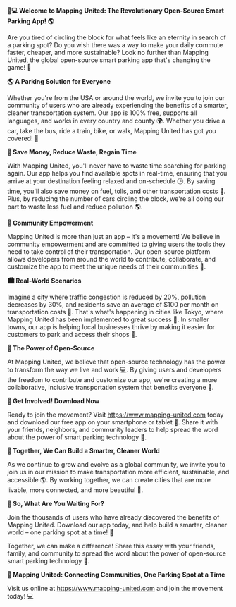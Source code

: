 **🚗💻 Welcome to Mapping United: The Revolutionary Open-Source Smart Parking App! 🌎**

Are you tired of circling the block for what feels like an eternity in search of a parking spot? Do you wish there was a way to make your daily commute faster, cheaper, and more sustainable? Look no further than Mapping United, the global open-source smart parking app that's changing the game! 🌟

**🌎 A Parking Solution for Everyone**

Whether you're from the USA or around the world, we invite you to join our community of users who are already experiencing the benefits of a smarter, cleaner transportation system. Our app is 100% free, supports all languages, and works in every country and county 🌍. Whether you drive a car, take the bus, ride a train, bike, or walk, Mapping United has got you covered! 👏

**💸 Save Money, Reduce Waste, Regain Time**

With Mapping United, you'll never have to waste time searching for parking again. Our app helps you find available spots in real-time, ensuring that you arrive at your destination feeling relaxed and on-schedule 🕒. By saving time, you'll also save money on fuel, tolls, and other transportation costs 💸. Plus, by reducing the number of cars circling the block, we're all doing our part to waste less fuel and reduce pollution 🌎.

**👥 Community Empowerment**

Mapping United is more than just an app – it's a movement! We believe in community empowerment and are committed to giving users the tools they need to take control of their transportation. Our open-source platform allows developers from around the world to contribute, collaborate, and customize the app to meet the unique needs of their communities 🌈.

**🏙️ Real-World Scenarios**

Imagine a city where traffic congestion is reduced by 20%, pollution decreases by 30%, and residents save an average of $100 per month on transportation costs 💸. That's what's happening in cities like Tokyo, where Mapping United has been implemented to great success 🌟. In smaller towns, our app is helping local businesses thrive by making it easier for customers to park and access their shops 🏢.

**🚨 The Power of Open-Source**

At Mapping United, we believe that open-source technology has the power to transform the way we live and work 💻. By giving users and developers the freedom to contribute and customize our app, we're creating a more collaborative, inclusive transportation system that benefits everyone 🌈.

**📲 Get Involved! Download Now**

Ready to join the movement? Visit https://www.mapping-united.com today and download our free app on your smartphone or tablet 📱. Share it with your friends, neighbors, and community leaders to help spread the word about the power of smart parking technology 🔗.

**🌟 Together, We Can Build a Smarter, Cleaner World**

As we continue to grow and evolve as a global community, we invite you to join us in our mission to make transportation more efficient, sustainable, and accessible 🌎. By working together, we can create cities that are more livable, more connected, and more beautiful 🌈.

**💖 So, What Are You Waiting For?**

Join the thousands of users who have already discovered the benefits of Mapping United. Download our app today, and help build a smarter, cleaner world – one parking spot at a time! 💚

Together, we can make a difference! Share this essay with your friends, family, and community to spread the word about the power of open-source smart parking technology 📢.

**🌟 Mapping United: Connecting Communities, One Parking Spot at a Time**

Visit us online at https://www.mapping-united.com and join the movement today! 💻